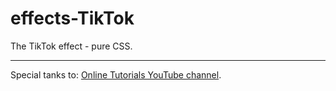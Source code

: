 # effects-TikTok
The TikTok effect - pure CSS.

---

Special tanks to: [Online Tutorials YouTube channel](https://www.youtube.com/channel/UCbwXnUipZsLfUckBPsC7Jog).
